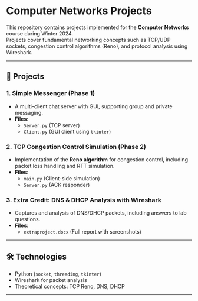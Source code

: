 # Computer Networks Projects 

This repository contains projects implemented for the **Computer Networks** course during Winter 2024.  
Projects cover fundamental networking concepts such as TCP/UDP sockets, congestion control algorithms (Reno), and protocol analysis using Wireshark.  

---

## 📌 Projects  
### 1. **Simple Messenger (Phase 1)**  
- A multi-client chat server with GUI, supporting group and private messaging.  
- **Files**:  
  - `Server.py` (TCP server)  
  - `Client.py` (GUI client using `tkinter`)  

### 2. **TCP Congestion Control Simulation (Phase 2)**  
- Implementation of the **Reno algorithm** for congestion control, including packet loss handling and RTT simulation.  
- **Files**:  
  - `main.py` (Client-side simulation)  
  - `Server.py` (ACK responder)  

### 3. **Extra Credit: DNS & DHCP Analysis with Wireshark**  
- Captures and analysis of DNS/DHCP packets, including answers to lab questions.  
- **Files**:  
  - `extraproject.docx` (Full report with screenshots)  

---

## 🛠️ Technologies  
- Python (`socket`, `threading`, `tkinter`)  
- Wireshark for packet analysis  
- Theoretical concepts: TCP Reno, DNS, DHCP  

---
